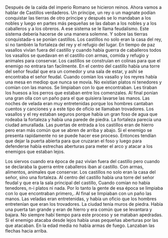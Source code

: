 Después de la caída del imperio Romano se hicieron reinos. Ahora vamos a hablar de Castillos verdaderos. Un príncipe, un rey o un magnate podían conquistar las tierras de otro príncipe y después se lo mandaban a los nobles y luego en partes más pequeñas se las daban a los nobles y a los caballeros y a los obreros. A ese sistema se le llama feudalismo. Este sistema debería hacerse de una manera solemne. Y sobre las tierras conquistada-s se ponían castillos. Los castillos no solo eran la casa del rey, si no también la fortaleza del rey y el refugio del lugar. En tiempo de paz vasallos vivían fuera del castillo y cuando había guerra de caballeros todos los vasallos se quedavan en el castillo con armas, comida y refugio y animales para conservar. Los castillos se construían en colinas para que el enemigo no entrara tan facilmente. En el centro del castillo había una torre del señor feudal que era un comedor y una sala de estar, y ashí se encontraba el señor  feudal. Cuando comían los vasallo y los reyres había una mesa en mediop que nunca se movía. No existían platos ni tenedores y comían con las manos. Se limpiaban con lo que encontraban. Les tiraban los huesos a los perros que estaban entre los comenzales. Al final ponían una gran olla con un paño para el que quisiera lavarse las manos. Las noches de velada eran muy entretenidas porque los hombres cantaban cuentos y canciones y a este tipo de oficio se llamaban trovadores. Los vasallos y el rey estaban seguros porque había un gran foso de agua que rodeaba la fortaleza y había una parede de piedra. La fortaleza parecía una ciudad amurallada. Las puertas de entrada a los castillos eran de hierro pero eran más común que se abren de arriba y abajo. Si el enemigo se presenta rapidamente no se puede hacer ese proceso. Entonces tendían que dejar la  puerta abierta para que cruzaran el foso y luego para defenderse había estrechas aberturas para meter el arco y atacar a los enemigos que estaban lejos.

Los siervos cuando era época de paz vivían fuera del castillo pero cuando se declaraba la guerra entre caballeros iban al castillo. Con armas, alimentos, animales que conservar. Los castillos no solo eran la casa del señor, sino una fortaleza. Al centro del castillo había una torre del señor feudal y que era la sala principal del castillo, Cuando comían no habia tenedores, n-i platos ni nada. Por lo tanto la gente de esa época se limpiaba con lo que encontraban primero,. Al final se limpiaban con un paño las manos. Las veladas eran entretenidas, y había un oficio que los hombres entretenían que eran los trovadores. La ciudad tenía muros de piedra. Había una puerta tan grande y eran de hierro y era común que se levantara y bajara. No siempre habí tiempo para este proceso y se mataban apedradas. Si el enemigo atacaba desde lejos había unas pequeñas aberturas por las que atacaban. En la edad media no había armas de fuego. Lanzaban las flechas hacia arriba.
